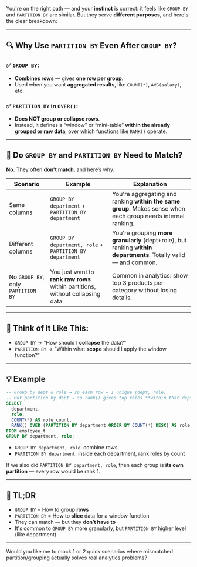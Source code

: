 You're on the right path — and your **instinct** is correct: it feels like `GROUP BY` and `PARTITION BY` are similar. But they serve **different purposes**, and here's the clear breakdown:

---

## 🔍 Why Use `PARTITION BY` Even After `GROUP BY`?

### ✅ `GROUP BY`:

* **Combines rows** — gives **one row per group**.
* Used when you want **aggregated results**, like `COUNT(*)`, `AVG(salary)`, etc.

### ✅ `PARTITION BY` in `OVER()`:

* **Does NOT group or collapse rows**.
* Instead, it defines a “window” or “mini-table” **within the already grouped or raw data**, over which functions like `RANK()` operate.

---

## 🔁 Do `GROUP BY` and `PARTITION BY` Need to Match?

**No.**
They often **don’t match**, and here’s why:

| Scenario                           | Example                                                                       | Explanation                                                                                                      |
| ---------------------------------- | ----------------------------------------------------------------------------- | ---------------------------------------------------------------------------------------------------------------- |
| Same columns                       | `GROUP BY department` + `PARTITION BY department`                             | You're aggregating and ranking **within the same group**. Makes sense when each group needs internal ranking.    |
| Different columns                  | `GROUP BY department, role` + `PARTITION BY department`                       | You're grouping **more granularly** (dept+role), but ranking **within departments**. Totally valid — and common. |
| No `GROUP BY`, only `PARTITION BY` | You just want to **rank raw rows** within partitions, without collapsing data | Common in analytics: show top 3 products per category without losing details.                                    |

---

## 🧠 Think of it Like This:

* `GROUP BY` → "How should I **collapse** the data?"
* `PARTITION BY` → "Within what **scope** should I apply the window function?"

---

## 💡 Example

```sql
-- Group by dept & role → so each row = 1 unique (dept, role)
-- But partition by dept → so rank() gives top roles **within that dept**
SELECT
  department,
  role,
  COUNT(*) AS role_count,
  RANK() OVER (PARTITION BY department ORDER BY COUNT(*) DESC) AS role_rank
FROM employee_t
GROUP BY department, role;
```

* `GROUP BY department, role`: combine rows
* `PARTITION BY department`: inside each department, rank roles by count

If we also did `PARTITION BY department, role`, then each group is **its own partition** — every row would be rank 1.

---

## 🧪 TL;DR

* `GROUP BY` = How to group **rows**
* `PARTITION BY` = How to **slice** data for a window function
* They can match — but they **don’t have to**
* It's common to `GROUP BY` more granularly, but `PARTITION BY` higher level (like department)

---

Would you like me to mock 1 or 2 quick scenarios where mismatched partition/grouping actually solves real analytics problems?
